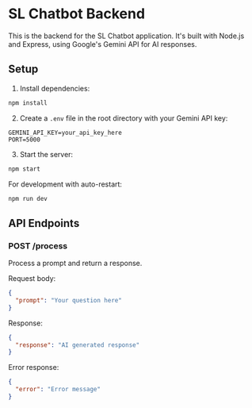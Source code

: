 # SL Chatbot Backend

This is the backend for the SL Chatbot application. It's built with Node.js and Express, using Google's Gemini API for AI responses.

## Setup

1. Install dependencies:
```bash
npm install
```

2. Create a `.env` file in the root directory with your Gemini API key:
```
GEMINI_API_KEY=your_api_key_here
PORT=5000
```

3. Start the server:
```bash
npm start
```

For development with auto-restart:
```bash
npm run dev
```

## API Endpoints

### POST /process

Process a prompt and return a response.

Request body:
```json
{
  "prompt": "Your question here"
}
```

Response:
```json
{
  "response": "AI generated response"
}
```

Error response:
```json
{
  "error": "Error message"
}
``` 